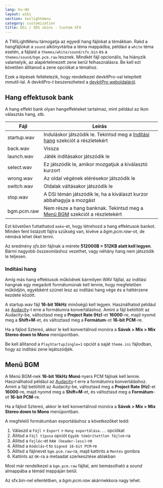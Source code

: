 ```yaml
---
lang: hu-HU
layout: wiki
section: twilightmenu
category: customization
title: DSi / 3DS skins - Custom SFX
---
```


A TWiLightMenu támogatja az egyedi hang fájlokat a témákban. Rakd a hangfájlokat a `sound` alkönyvtárba a téma mappádba, például a `white` téma esetén, a fájlaid a `themes/white/sound/sfx.bin` és a `themes/sound/bgm.pcm.raw` lesznek. Mindkét fájl opcionális, ha hiányzik valamelyik, az alapértelmezett zene kerül felhasználásra. Be kell ezt követően állítanod a zene opciókat a témához.

Ezek a lépések feltételezik, hogy rendelkezel devkitPro-val telepített mmutil-lal. A devkitPro-t beszerezheted a [devkitPro weboldaláról](https://devkitpro.org/wiki/Getting_Started).

## Hang effektusok bank
A hang effekt bank olyan hangeffekteket tartalmaz, mint például az ikon választás hang, stb.

| Fájl        | Leírás                                                                                          |
| ----------- | ----------------------------------------------------------------------------------------------- |
| startup.wav | Induláskor játszódik le. Tekintsd meg a [Indítási hang](#startup-sound) szekciót a részletekért |
| back.wav    | Vissza                                                                                          |
| launch.wav  | Játék indításakor játszódik le                                                                  |
| select.wav  | Ez játszódik le, amikor mozgatjuk a kiválasztó kurzort                                          |
| wrong.wav   | Az oldal végének elérésekor játszódik le                                                        |
| switch.wav  | Oldalak váltásakor játszódik le                                                                 |
| stop.wav    | A DSi témán játszódik le, ha a kiválaszt kurzor abbahagyja a mozgást                            |
| bgm.pcm.raw | Nem része a hang banknak. Tekintsd meg a [Menü BGM](#menu-bgm) szekciót a részletekért          |

Ezt követően futtathatod `make`-et, hogy létrehozd a hang effektusok bankot. Minden fent listázott fájlra szükség van, kivéve a *bgm.pcm.raw*-ot, de némává lehet őket tenni.

Az eredmény *sfx.bin* fájlnak a mérete **512000B = 512KB alatt kell legyen**. Bármi nagyobb összeomláshoz vezethet, vagy néhány hang nem játszódik le teljesen.

### Indítási hang
Amíg más hang effektusok működnek bármilyen WAV fájllal, az indítási hangnak egy megadott formátumúnak kell lennie, hogy megfelelően működjön, egyébként szünet lesz az indítási hang vége és a háttérzene kezdete között.

A startup.wav fájl **16-bit 16kHz** minőségű kell legyen. Használhatod például az [Audacity](https://www.audacityteam.org/download/)-t erre a formátumra konvertáláshoz. Amint a fájl betöltött az Audacity-be, változtasd meg a **Project Rate (Hz)**-et **16000**-re, majd nyomd meg a **Shift+M**-et, és változtasd meg a **Formátum**-ot **16-bit PCM**-re.

Ha a fájlod Sztereó, akkor le kell konvertálnod monóra a **Sávok > Mix > Mix Stereo down to Mono** menüpontban.

Be kell állítanod a `PlayStartupJingle=1` opciót a saját `theme.ini` fájlodban, hogy az indítási zene lejátszódjék.


## Menü BGM

A Menü BGM-nek **16-bit 16kHz Monó** nyers PCM fájlnak kell lennie. Használhatod például az [Audacity](https://www.audacityteam.org/download/)-t erre a formátumra konvertáláshoz. Amint a fájl betöltött az Audacity-be, változtasd meg a **Project Rate (Hz)**-et **16000**-re, majd nyomd meg a **Shift+M**-et, és változtasd meg a **Formátum**-ot **16-bit PCM**-re.

Ha a fájlod Sztereó, akkor le kell konvertálnod monóra a **Sávok > Mix > Mix Stereo down to Mono** menüpontban.

A megfelelő formátumban exportáláshoz a következőket tedd:
1. Válaszd a `Fájl` > `Export` > `Hang exportálása...` opciókat
1. Állítsd a `Fájl típusa` opciót `Egyéb tömörítettlen fájlok`-ra
1. Állítsd a `Fejléc`-et `RAW (header-less)`-re
1. Állítsd a `Kódolás`-t to `Signed 16-bit PCM`-re
1. Állítsd a fájlnevet `bgm.pcm.raw`-ra, majd kattints a `Mentés` gombra
1. Kattints az `OK`-ra a metaadat szerkesztése ablakban

Most már rendelkezel a `bgm.pcm.raw` fájllal, ami bemásolható a *sound* almappába a témád mappáján belül.

Az sfx.bin-nel ellentétben, a *bgm.pcm.raw* akármekkora nagy lehet.
